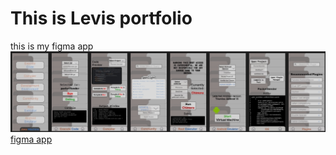
# This is Levis portfolio
this is my figma app
<img src="figma.jpeg">
<a href="https://www.figma.com/design/W24io6PArAJTvi9FiclvVk/Java-Machine" target=_blank>figma app</a>


<img src="">





